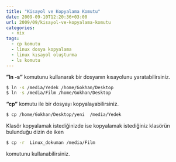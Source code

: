 ```yaml
---
title: "Kisayol ve Kopyalama Komutu"
date: 2009-09-10T12:20:36+03:00
url: 2009/09/kisayol-ve-kopyalama-komutu
categories:
  - nix
tags:
  - cp komutu
  - linux dosya kopyalama
  - linux kısayol oluşturma
  - ls komutu
---
```

**”ln -s”** komutunu kullanarak bir dosyanın kısayolunu yaratabilirsiniz.

```sh
$ ln -s /media/Yedek /home/Gokhan/Desktop
$ ln -s /media/Film /home/Gokhan/Desktop
```

**“cp”** komutu ile bir dosyayı kopyalayabilirsiniz.

```sh
$ cp /home/Gokhan/Desktop/yeni  /media/Yedek
```

Klasör kopyalamak istediğinizde ise kopyalamak istediğiniz klasörün bulunduğu dizin de iken

```sh
$ cp -r  Linux_dokuman /media/Film
```

komutunu kullanabilirsiniz.

